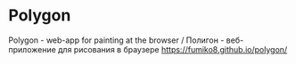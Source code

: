 # Polygon
Polygon - web-app for painting at the browser / Полигон - веб-приложение для рисования в браузере
https://fumiko8.github.io/polygon/
